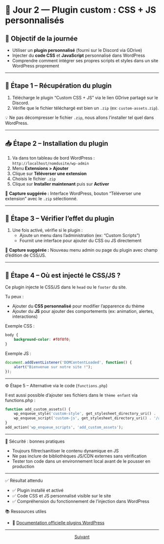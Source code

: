# 📅 Jour 2 — Plugin custom : CSS + JS personnalisés

## 🎯 Objectif de la journée
- Utiliser un **plugin personnalisé** (fourni sur le Discord via GDrive)
- Injecter du **code CSS** et **JavaScript** personnalisé dans WordPress
- Comprendre comment intégrer ses propres scripts et styles dans un site WordPress proprement

---

## 🔧 Étape 1 – Récupération du plugin

1. Télécharge le plugin “Custom CSS + JS” via le lien GDrive partagé sur le Discord.
2. Vérifie que le fichier téléchargé est bien un `.zip` (ex: `custom-assets.zip`).

💡 Ne pas décompresser le fichier `.zip`, nous allons l’installer tel quel dans WordPress.

---

## 📥 Étape 2 – Installation du plugin

1. Va dans ton tableau de bord WordPress : `http://localhost/nomdusite/wp-admin`
2. Menu **Extensions > Ajouter**
3. Clique sur **Téléverser une extension**
4. Choisis le fichier `.zip`
5. Clique sur **Installer maintenant** puis sur **Activer**

📸 **Capture suggérée :** Interface WordPress, bouton “Téléverser une extension” avec le `.zip` sélectionné.

---

## 🧪 Étape 3 – Vérifier l’effet du plugin

1. Une fois activé, vérifie si le plugin :
   - Ajoute un menu dans l’administration (ex: “Custom Scripts”)
   - Fournit une interface pour ajouter du CSS ou JS directement

📸 **Capture suggérée :** Nouveau menu admin ou page du plugin avec champ d’édition de CSS/JS.

---

## 🧠 Étape 4 – Où est injecté le CSS/JS ?

Ce plugin injecte le CSS/JS dans le `head` ou le `footer` du site.

Tu peux :
- Ajouter du **CSS personnalisé** pour modifier l’apparence du thème
- Ajouter du **JS** pour ajouter des comportements (ex: animation, alertes, interactions)

Exemple CSS :

```css
body {
    background-color: #f0f0f0;
}
```
Exemple JS :

```js
document.addEventListener('DOMContentLoaded', function() {
    alert("Bienvenue sur notre site !");
});
```

---

⚙️ Étape 5 – Alternative via le code (`functions.php`)

Il est aussi possible d’ajouter ses fichiers dans le `thème enfant` via functions.php :

```php
function add_custom_assets() {
    wp_enqueue_style('custom-style', get_stylesheet_directory_uri() . '/assets/custom.css');
    wp_enqueue_script('custom-js', get_stylesheet_directory_uri() . '/assets/custom.js', [], false, true);
}
add_action('wp_enqueue_scripts', 'add_custom_assets');
```

---

🔐 Sécurité : bonnes pratiques

* Toujours filtrer/sanitiser le contenu dynamique en JS
* Ne pas inclure de bibliothèques JS/CDN externes sans vérification
* Tester ton code dans un environnement local avant de le pousser en production

---

✅ Résultat attendu

* ✅ Plugin installé et activé
* ✅ Code CSS et JS personnalisé visible sur le site
* ✅ Compréhension du fonctionnement de l’injection dans WordPress

📚 Ressources utiles

* 🔗 [Documentation officielle plugins WordPress](https://developer.wordpress.org/plugins/intro/)

---

<p align="center">
  <a href="localWP-dev.md">Suivant</a>
</p>